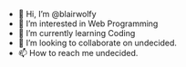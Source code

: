 - 👋 Hi, I’m @blairwolfy
- 👀 I’m interested in Web Programming
- 🌱 I’m currently learning Coding
- 💞️ I’m looking to collaborate on undecided.
- 📫 How to reach me undecided.

<!---
blairwolfy/blairwolfy is a ✨ special ✨ repository because its `README.md` (this file) appears on your GitHub profile.
You can click the Preview link to take a look at your changes.
--->
